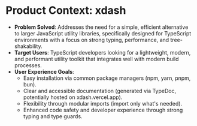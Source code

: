 <!-- Version: 0.2 | Last Updated: 2025-04-06 -->
# Product Context: xdash

*   **Problem Solved**: Addresses the need for a simple, efficient alternative to larger JavaScript utility libraries, specifically designed for TypeScript environments with a focus on strong typing, performance, and tree-shakability.
*   **Target Users**: TypeScript developers looking for a lightweight, modern, and performant utility toolkit that integrates well with modern build processes.
*   **User Experience Goals**: 
    *   Easy installation via common package managers (npm, yarn, pnpm, bun).
    *   Clear and accessible documentation (generated via TypeDoc, potentially hosted on xdash.vercel.app).
    *   Flexibility through modular imports (import only what's needed).
    *   Enhanced code safety and developer experience through strong typing and type guards.